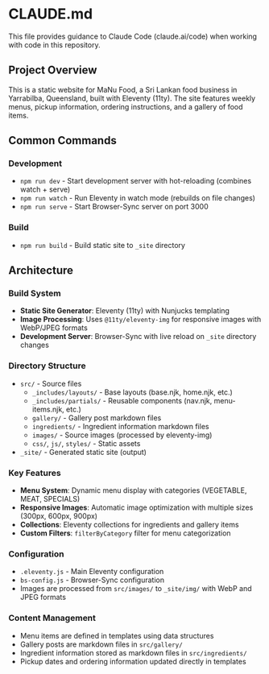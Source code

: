 # CLAUDE.md

This file provides guidance to Claude Code (claude.ai/code) when working with code in this repository.

## Project Overview

This is a static website for MaNu Food, a Sri Lankan food business in Yarrabilba, Queensland, built with Eleventy (11ty). The site features weekly menus, pickup information, ordering instructions, and a gallery of food items.

## Common Commands

### Development
- `npm run dev` - Start development server with hot-reloading (combines watch + serve)
- `npm run watch` - Run Eleventy in watch mode (rebuilds on file changes)
- `npm run serve` - Start Browser-Sync server on port 3000

### Build
- `npm run build` - Build static site to `_site` directory

## Architecture

### Build System
- **Static Site Generator**: Eleventy (11ty) with Nunjucks templating
- **Image Processing**: Uses `@11ty/eleventy-img` for responsive images with WebP/JPEG formats
- **Development Server**: Browser-Sync with live reload on `_site` directory changes

### Directory Structure
- `src/` - Source files
  - `_includes/layouts/` - Base layouts (base.njk, home.njk, etc.)
  - `_includes/partials/` - Reusable components (nav.njk, menu-items.njk, etc.)
  - `gallery/` - Gallery post markdown files
  - `ingredients/` - Ingredient information markdown files
  - `images/` - Source images (processed by eleventy-img)
  - `css/`, `js/`, `styles/` - Static assets
- `_site/` - Generated static site (output)

### Key Features
- **Menu System**: Dynamic menu display with categories (VEGETABLE, MEAT, SPECIALS)
- **Responsive Images**: Automatic image optimization with multiple sizes (300px, 600px, 900px)
- **Collections**: Eleventy collections for ingredients and gallery items
- **Custom Filters**: `filterByCategory` filter for menu categorization

### Configuration
- `.eleventy.js` - Main Eleventy configuration
- `bs-config.js` - Browser-Sync configuration
- Images are processed from `src/images/` to `_site/img/` with WebP and JPEG formats

### Content Management
- Menu items are defined in templates using data structures
- Gallery posts are markdown files in `src/gallery/`
- Ingredient information stored as markdown files in `src/ingredients/`
- Pickup dates and ordering information updated directly in templates